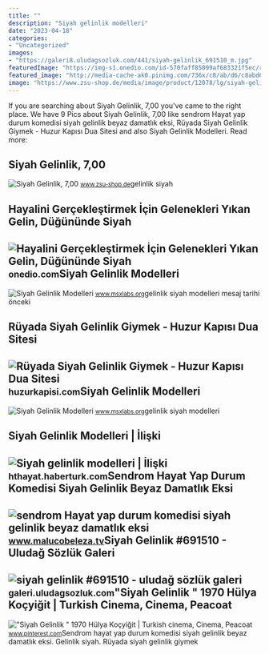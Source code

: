 ```yaml
---
title: ""
description: "Siyah gelinlik modelleri"
date: "2023-04-18"
categories:
- "Uncategorized"
images:
- "https://galeri8.uludagsozluk.com/441/siyah-gelinlik_691510_m.jpg"
featuredImage: "https://img-s1.onedio.com/id-570faff85099af683321f5ec/rev-0/w-500/s-19d33f685c429b46ddb395cd6cf3526afe49243a.jpg"
featured_image: "http://media-cache-ak0.pinimg.com/736x/c8/ab/d6/c8abd6418343b12747541ffeb0b15464.jpg"
image: "https://www.zsu-shop.de/media/image/product/12078/lg/siyah-gelinlik.jpg"
---
```


If you are searching about Siyah Gelinlik, 7,00 you've came to the right place. We have 9 Pics about Siyah Gelinlik, 7,00 like sendrom Hayat yap durum komedisi siyah gelinlik beyaz damatlık eksi, Rüyada Siyah Gelinlik Giymek - Huzur Kapısı Dua Sitesi and also Siyah Gelinlik Modelleri. Read more:

Siyah Gelinlik, 7,00
--------------------

 ![Siyah Gelinlik, 7,00](https://www.zsu-shop.de/media/image/product/12078/lg/siyah-gelinlik.jpg) <small>www.zsu-shop.de</small>gelinlik siyah

Hayalini Gerçekleştirmek İçin Gelenekleri Yıkan Gelin, Düğününde Siyah
----------------------------------------------------------------------

 ![Hayalini Gerçekleştirmek İçin Gelenekleri Yıkan Gelin, Düğününde Siyah](https://img-s1.onedio.com/id-570faff85099af683321f5ec/rev-0/w-500/s-19d33f685c429b46ddb395cd6cf3526afe49243a.jpg) <small>onedio.com</small>Siyah Gelinlik Modelleri
------------------------

 ![Siyah Gelinlik Modelleri](http://media-cache-ak0.pinimg.com/736x/c8/ab/d6/c8abd6418343b12747541ffeb0b15464.jpg) <small>www.msxlabs.org</small>gelinlik siyah modelleri mesaj tarihi önceki

Rüyada Siyah Gelinlik Giymek - Huzur Kapısı Dua Sitesi
------------------------------------------------------

 ![Rüyada Siyah Gelinlik Giymek - Huzur Kapısı Dua Sitesi](https://huzurkapisi.com/wp-content/uploads/2019/03/ruyada-siyah-gelinlik-giymek.jpg) <small>huzurkapisi.com</small>Siyah Gelinlik Modelleri
------------------------

 ![Siyah Gelinlik Modelleri](https://www.msxlabs.org/forum/attachments/49832-siyah-gelinlik-modelleri-siyahgelinlik.jpg) <small>www.msxlabs.org</small>gelinlik siyah modelleri

Siyah Gelinlik Modelleri | İlişki
---------------------------------

 ![Siyah gelinlik modelleri | İlişki](https://hthayat.haberturk.com/im/2016/05/09/1035120_0d5886396eda68d36442320603ac0690_600x600.jpg) <small>hthayat.haberturk.com</small>Sendrom Hayat Yap Durum Komedisi Siyah Gelinlik Beyaz Damatlık Eksi
-------------------------------------------------------------------

 ![sendrom Hayat yap durum komedisi siyah gelinlik beyaz damatlık eksi](https://i.pinimg.com/originals/b8/6d/38/b86d38d0d0813f25946c2901158041c0.jpg) <small>www.malucobeleza.tv</small>Siyah Gelinlik #691510 - Uludağ Sözlük Galeri
---------------------------------------------

 ![siyah gelinlik #691510 - uludağ sözlük galeri](https://galeri8.uludagsozluk.com/441/siyah-gelinlik_691510_m.jpg) <small>galeri.uludagsozluk.com</small>"Siyah Gelinlik " 1970 Hülya Koçyiğit | Turkish Cinema, Cinema, Peacoat
-----------------------------------------------------------------------

 !["Siyah Gelinlik " 1970 Hülya Koçyiğit | Turkish cinema, Cinema, Peacoat](https://i.pinimg.com/736x/ca/ee/e6/caeee67215f58a7fd36e3a94c370156d--kos-.jpg) <small>www.pinterest.com</small>Sendrom hayat yap durum komedisi siyah gelinlik beyaz damatlık eksi. Gelinlik siyah. Rüyada siyah gelinlik giymek
